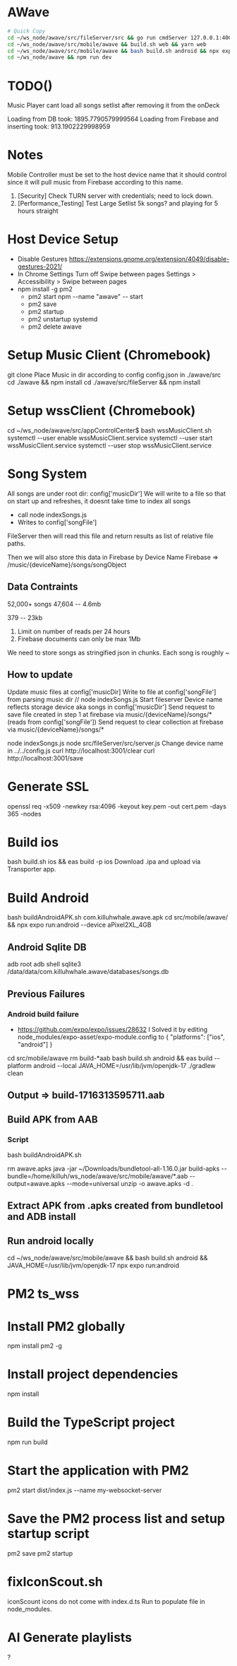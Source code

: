 # AWave
```bash
# Quick Copy
cd ~/ws_node/awave/src/fileServer/src && go run cmdServer 127.0.0.1:4000
cd ~/ws_node/awave/src/mobile/awave && build.sh web && yarn web
cd ~/ws_node/awave/src/mobile/awave && bash build.sh android && npx expo run:android
cd ~/ws_node/awave && npm run dev
```


# TODO()
Music Player cant load all songs setlist after removing it from the onDeck

Loading from DB took:  1895.7790579999564
Loading from Firebase and inserting took:  913.1902229998959


# Notes
Mobile Controller must be set to the host device name that it should control since it will pull music from Firebase according to this name.


1. [Security] Check TURN server with credentials; need to lock down.
2. [Performance_Testing] Test Large Setlist 5k songs? and playing for 5 hours straight


# Host Device Setup
- Disable Gestures https://extensions.gnome.org/extension/4049/disable-gestures-2021/
- In Chrome Settings Turn off Swipe between pages Settings > Accessibility > Swipe between pages
- npm install -g pm2
  - pm2 start npm --name "awave" -- start
  - pm2 save
  - pm2 startup
  - pm2 unstartup systemd
  - pm2 delete awave



# Setup Music Client (Chromebook)
git clone
Place Music in dir according to config
config.json in ./awave/src
cd ./awave && npm install
cd ./awave/src/fileServer && npm install

# Setup wssClient (Chromebook)
 cd ~/ws_node/awave/src/appControlCenter$
 bash wssMusicClient.sh
 systemctl --user enable wssMusicClient.service
 systemctl --user start wssMusicClient.service
 systemctl --user stop wssMusicClient.service

# Song System
All songs are under root dir: config['musicDir']
We will write to a file so that on start up and refreshes, it doesnt take time to index all songs
  - call node indexSongs.js
  - Writes to config['songFile']

FileServer then will read this file and return results as list of relative file paths.

Then we will also store this data in Firebase by Device Name
Firebase => /music/{deviceName}/songs/songObject


## Data Contraints
52,000+ songs
47,604 -- 4.6mb

379 -- 23kb

1. Limit on number of reads per 24 hours
2. Firebase documents can only be max 1Mb

We need to store songs as stringified json in chunks.
Each song is roughly ~


## How to update
Update music files at config['musicDir]
Write to file at config['songFile'] from parsing music dir // node indexSongs.js
Start fileserver
Device name reflects storage device aka songs in config['musicDir']
Send request to save file created in step 1 at firebase via music/{deviceName}/songs/* (reads from config['songFile'])
Send request to clear collection at firebase via music/{deviceName}/songs/*

node indexSongs.js
node src/fileServer/src/server.js
Change device name in ../../config.js
curl http://localhost:3001/clear
curl http://localhost:3001/save



# Generate SSL
openssl req -x509 -newkey rsa:4096 -keyout key.pem -out cert.pem -days 365 -nodes

# Build ios

bash build.sh ios && eas build -p ios
Download .ipa and upload via Transporter app.

# Build Android
bash buildAndroidAPK.sh com.killuhwhale.awave.apk
cd src/mobile/awave/ && npx expo run:android --device aPixel2XL_4GB


## Android Sqlite DB
 adb root
 adb shell
 sqlite3 /data/data/com.killuhwhale.awave/databases/songs.db


## Previous Failures
### Android build failure
 - https://github.com/expo/expo/issues/28632
I Solved it by editing node_modules/expo-asset/expo-module.config to
{
  "platforms": ["ios", "android"]
}

cd src/mobile/awave
rm build-*aab
bash build.sh android && eas build --platform android --local
JAVA_HOME=/usr/lib/jvm/openjdk-17  ./gradlew clean

## Output => build-1716313595711.aab

## Build APK from AAB
### Script
bash buildAndroidAPK.sh


rm awave.apks
java -jar ~/Downloads/bundletool-all-1.16.0.jar build-apks --bundle=/home/killuh/ws_node/awave/src/mobile/awave/*.aab --output=awave.apks --mode=universal
unzip -o  awave.apks -d .

## Extract APK from .apks created from bundletool and ADB install

## Run android locally
cd ~/ws_node/awave/src/mobile/awave && bash build.sh android && JAVA_HOME=/usr/lib/jvm/openjdk-17  npx expo run:android

# PM2 ts_wss
# Install PM2 globally
npm install pm2 -g

# Install project dependencies
npm install

# Build the TypeScript project
npm run build

# Start the application with PM2
pm2 start dist/index.js --name my-websocket-server

# Save the PM2 process list and setup startup script
pm2 save
pm2 startup

# fixIconScout.sh
iconScount icons do not come with index.d.ts
Run to populate file in node_modules.

# AI Generate playlists
?

